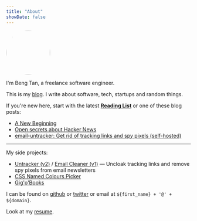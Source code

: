 ```yaml
---
title: "About"
showDate: false
---
```


<img src="/images/portrait.jpg" style="width: 120px; border-radius: 50%;" />

I'm Beng Tan, a freelance software engineer.

This is my [blog](/blog). I write about software, tech, startups and random things.

If you're new here, start with the latest [**Reading List**](/reading-list) or one of these blog posts:

* [A New Beginning](/blog/a-new-beginning)
* [Open secrets about Hacker News](/blog/open-secrets-hacker-news)
* [email-untracker: Get rid of tracking links and spy pixels (self-hosted)](/blog/email-untracker)

----

My side projects:

* [Untracker (v2)](/blog/email-untracker) / [Email Cleaner (v1)](/blog/email-cleaner-clean-tracking-links-and-pixels) &mdash; Uncloak tracking links and remove spy pixels from email newsletters
* [CSS Named Colours Picker](/css-named-colours-picker)
* [Gig'o'Books](https://www.gigobooks.com)

I can be found on [github](https://github.com/bengtan) or [twitter](https://twitter.com/bengtanAU) or email at `${first_name} + '@' + ${domain}`.

Look at my [resume](/resume).
